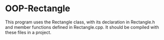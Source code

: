# OOP-Rectangle
This program uses the Rectangle class, with its declaration in Rectangle.h and member functions defined in Rectangle.cpp. It should be compiled with these files in a project.
